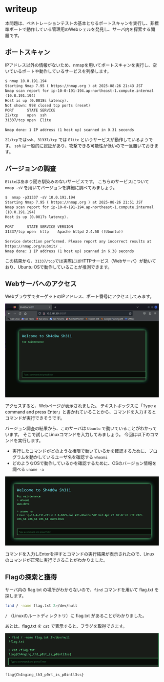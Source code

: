 # writeup

本問題は、ペネトレーションテストの基本となるポートスキャンを実行し、非標準ポートで動作している管理用のWebシェルを発見し、サーバ内を探索する問題です。

## ポートスキャン

IPアドレス以外の情報がないため、nmapを用いてポートスキャンを実行し、空いているポートや動作しているサービスを列挙します。

```
$ nmap 10.0.191.194
Starting Nmap 7.95 ( https://nmap.org ) at 2025-08-26 21:43 JST
Nmap scan report for ip-10-0-191-194.ap-northeast-1.compute.internal (10.0.191.194)
Host is up (0.0018s latency).
Not shown: 998 closed tcp ports (reset)
PORT      STATE SERVICE
22/tcp    open  ssh
31337/tcp open  Elite

Nmap done: 1 IP address (1 host up) scanned in 0.31 seconds
```

`22/tcp`では`ssh`、`31337/tcp` では `Elite` というサービスが動作しているようです。
`ssh` は一般的に認証があり、攻撃できる可能性が低いので一旦置いておきます。

## バージョンの調査

`Elite`はあまり聞き馴染みのないサービスです。 こちらのサービスについて `nmap -sV` を用いてバージョンを詳細に調べてみましょう。

```
$  nmap -p31337 -sV 10.0.191.194
Starting Nmap 7.95 ( https://nmap.org ) at 2025-08-26 21:51 JST
Nmap scan report for ip-10-0-191-194.ap-northeast-1.compute.internal (10.0.191.194)
Host is up (0.0017s latency).

PORT      STATE SERVICE VERSION
31337/tcp open  http    Apache httpd 2.4.58 ((Ubuntu))

Service detection performed. Please report any incorrect results at https://nmap.org/submit/ .
Nmap done: 1 IP address (1 host up) scanned in 6.38 seconds
```

この結果から、`31337/tcp`では実際にはHTTPサービス（Webサーバ）が動いており、Ubuntu OSで動作していることが推測できます。

## Webサーバへのアクセス
WebブラウザでターゲットのIPアドレス、ポート番号にアクセスしてみます。

![Webサイト](./img/image.png)

アクセスすると、Webページが表示されました。
テキストボックスに「Type a command and press Enter」と書かれていることから、コマンドを入力するとコマンドが実行できそうです。

バージョン調査の結果から、このサーバは `Ubuntu` で動いていることがわかっています。
そこで試しにLinuxコマンドを入力してみましょう。
今回は以下のコマンドを実行します。

* 実行したコマンドがどのような権限で動いているかを確認するために、プログラムを動かしているユーザ名を確認する `whoami`
* どのようなOSで動作しているかを確認するために、OSのバージョン情報を調べる `uname -a`

![コマンド実行結果](./img/image2.png)

コマンドを入力しEnterを押すとコマンドの実行結果が表示されたので、Linux のコマンドが正常に実行できることがわかりました。

## Flagの探索と獲得

サーバ内の flag.txt の場所がわからないので、`find` コマンドを用いて flag.txt を探します。

```sh
find / -name flag.txt 2>/dev/null
```

`/` （Linuxのルートディレクトリ）に flag.txt があることがわかりました。

あとは、flag.txt を `cat` で表示すると、フラグを取得できます。

![コマンド実行結果](./img/image3.png)

```
flag{Ch4nging_th3_p0rt_is_p0intl3ss}
```